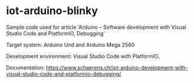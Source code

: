# iot-arduino-blinky

Sample code used for article 'Arduino – Software development with Visual Studio Code and PlatformIO, Debugging'

Target system: Arduino Und and Arduino Mega 2560

Development environment: Visual Studio Code with PlatformIO.

Documentation: https://www.schaerens.ch/iot-arduino-development-with-visual-studio-code-and-platformio-debugging/
